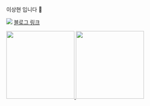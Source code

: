 이상현 입니다 👋

![](http://www.google.com/s2/favicons?domain=https://velog.io) [블로그 링크](https://velog.io/@dgh06175)

<p>
    <a href="https://github.com/anuraghazra/github-readme-stats">
        <img height="180px" src="https://github-readme-stats.vercel.app/api?username=dgh06175&show_icons=true&theme=vue&bg_color=FFFFFF,FFFFFF,FFFFFF,FFFFFF,FFFFFF,FFFFFF,ccf7c9,ccf7c9,ccf7c9,ccf7c9&icon_color=FFFFFF&border_color=39de94" />
    </a>
    <a href="https://github.com/anuraghazra/github-readme-stats">
        <img height="180px" src="https://github-readme-stats.vercel.app/api/top-langs/?username=dgh06175&layout=compact&title_color=4ABB88&border_color=39de94" />
    </a>
</p>


<!--

### 이력

- 충북대학교 정보통신공학부 `재학` 2019.03 ~
- 충북대학교 직무잡아드림 코딩 동아리 CORE 2022.09 ~ 2023.07
- 한이음 스마트해상물류 ICT멘토링 2023.4 ~ 2023.11
- 네이버 부스트캠프 웹・모바일 8기 챌린지 [수료](http://www.boostcourse.org/certificate/B20230810-004531?langCode=ko) 2023.07 ~ 2023.08
- Apple Developer Academy @ POSTECH 3기 2024.03 ~

-->

<!--
**dgh06175/dgh06175** is a ✨ _special_ ✨ repository because its `README.md` (this file) appears on your GitHub profile.

Here are some ideas to get you started:

- 🔭 I’m currently working on ...
- 🌱 I’m currently learning ...
- 👯 I’m looking to collaborate on ...
- 🤔 I’m looking for help with ...
- 💬 Ask me about ...
- 📫 How to reach me: ...
- 😄 Pronouns: ...
- ⚡ Fun fact: ...
-->

